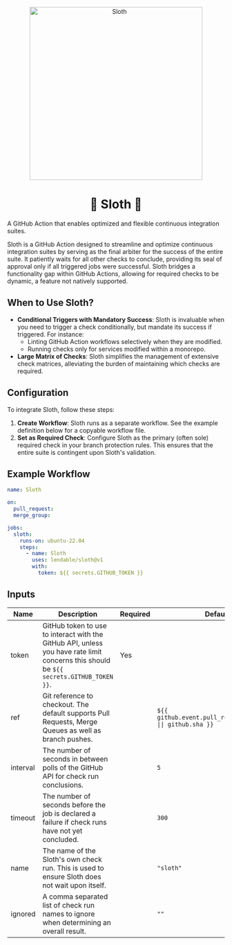<p align="center">
<img src="https://repository-images.githubusercontent.com/792217316/5803d818-239e-4aa0-a7fe-11df954778c0" alt="Sloth" width="400">
</p>
<h1 align="center">🦥 Sloth 🦥</h1>

A GitHub Action that enables optimized and flexible continuous integration suites.

Sloth is a GitHub Action designed to streamline and optimize continuous integration suites by serving as the final arbiter for the success of the entire suite. It patiently waits for all other checks to conclude, providing its seal of approval only if all triggered jobs were successful. Sloth bridges a functionality gap within GitHub Actions, allowing for required checks to be dynamic, a feature not natively supported.

## When to Use Sloth?

* **Conditional Triggers with Mandatory Success**: Sloth is invaluable when you need to trigger a check conditionally, but mandate its success if triggered. For instance:
  * Linting GitHub Action workflows selectively when they are modified.
  * Running checks only for services modified within a monorepo.
* **Large Matrix of Checks**: Sloth simplifies the management of extensive check matrices, alleviating the burden of maintaining which checks are required.

## Configuration

To integrate Sloth, follow these steps:

1. **Create Workflow**: Sloth runs as a separate workflow. See the example definition below for a copyable workflow file. 
2. **Set as Required Check**: Configure Sloth as the primary (often sole) required check in your branch protection rules. This ensures that the entire suite is contingent upon Sloth's validation.

## Example Workflow

```yaml
name: Sloth

on:
  pull_request:
  merge_group:

jobs:
  sloth:
    runs-on: ubuntu-22.04
    steps:
      - name: Sloth
        uses: lendable/sloth@v1
        with:
          token: ${{ secrets.GITHUB_TOKEN }}
```

## Inputs

| Name     | Description                                                                                                                            | Required | Default                                                     |
|----------|----------------------------------------------------------------------------------------------------------------------------------------|----------|-------------------------------------------------------------|
| token    | GitHub token to use to interact with the GitHub API, unless you have rate limit concerns this should be `${{ secrets.GITHUB_TOKEN }}`. | Yes      |                                                             |
| ref      | Git reference to checkout. The default supports Pull Requests, Merge Queues as well as branch pushes.                                  |          | `${{ github.event.pull_request.head.sha \|\| github.sha }}` |
| interval | The number of seconds in between polls of the GitHub API for check run conclusions.                                                    |          | `5`                                                         |
| timeout  | The number of seconds before the job is declared a failure if check runs have not yet concluded.                                       |          | `300`                                                       |
| name     | The name of the Sloth's own check run. This is used to ensure Sloth does not wait upon itself.                                         |          | `"sloth"`                                                   |
| ignored  | A comma separated list of check run names to ignore when determining an overall result.                                                |          | `""`                                                        |

